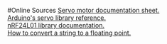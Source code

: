 #Online Sources
[Servo motor documentation sheet.](https://www.parallax.com/sites/default/files/downloads/900-00008-Continuous-Rotation-Servo-Documentation-v2.2.pdf)  
[Arduino's servo library reference.](https://www.arduino.cc/en/Reference/Servo)  
[nRF24L01 library documentation.](http://tmrh20.github.io/RF24/)  
[How to convert a string to a floating point.](https://www.thinkage.ca/english/gcos/expl/c/lib/atof.html)  

